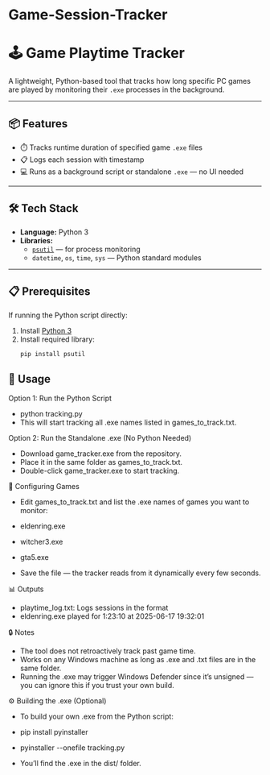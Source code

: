 # Game-Session-Tracker


# 🕹️ Game Playtime Tracker

A lightweight, Python-based tool that tracks how long specific PC games are played by monitoring their `.exe` processes in the background. 

---

## 📦 Features

- ⏱️ Tracks runtime duration of specified game `.exe` files
- 📋 Logs each session with timestamp
- 💻 Runs as a background script or standalone `.exe` — no UI needed

---

## 🛠️ Tech Stack

- **Language:** Python 3
- **Libraries:**
  - [`psutil`](https://pypi.org/project/psutil/) — for process monitoring
  - `datetime`, `os`, `time`, `sys` — Python standard modules

---

## 📋 Prerequisites

If running the Python script directly:

1. Install [Python 3](https://www.python.org/downloads/)
2. Install required library:
   ```bash
   pip install psutil

   
## 🚀 Usage
Option 1: Run the Python Script
- python tracking.py
- This will start tracking all .exe names listed in games_to_track.txt.

Option 2: Run the Standalone .exe (No Python Needed)
- Download game_tracker.exe from the repository.
- Place it in the same folder as games_to_track.txt.
- Double-click game_tracker.exe to start tracking.

📌 Configuring Games
- Edit games_to_track.txt and list the .exe names of games you want to monitor:

- eldenring.exe
- witcher3.exe
- gta5.exe
- Save the file — the tracker reads from it dynamically every few seconds.

📊 Outputs
- playtime_log.txt: Logs sessions in the format
- eldenring.exe played for 1:23:10 at 2025-06-17 19:32:01

🔒 Notes
- The tool does not retroactively track past game time.
- Works on any Windows machine as long as .exe and .txt files are in the same folder.
- Running the .exe may trigger Windows Defender since it’s unsigned — you can ignore this if you trust your own build.

⚙️ Building the .exe (Optional)
- To build your own .exe from the Python script:

- pip install pyinstaller
- pyinstaller --onefile tracking.py

- You’ll find the .exe in the dist/ folder.


